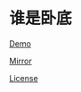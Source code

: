 # 谁是卧底


[Demo](https://sswd2.herokuapp.com) 

[Mirror](https://sswd.herokuapp.com/)

[License](https://zhengyi.mit-license.org/@2017)